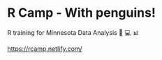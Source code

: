 # R Camp - With penguins!  

R training for Minnesota Data Analysis :rocket: :computer: :bar_chart: 

https://rcamp.netlify.com/
